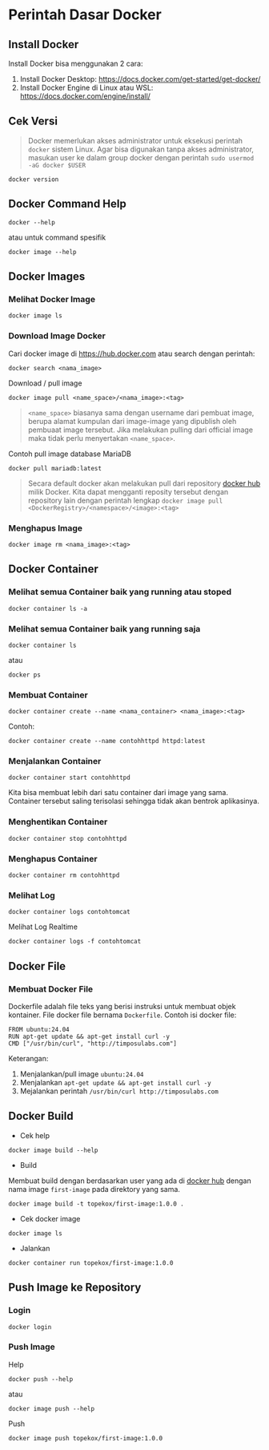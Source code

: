 # Perintah Dasar Docker

## Install Docker

Install Docker bisa menggunakan 2 cara:
1. Install Docker Desktop: https://docs.docker.com/get-started/get-docker/
2. Install Docker Engine di Linux atau WSL: https://docs.docker.com/engine/install/ 

## Cek Versi

> Docker memerlukan akses administrator untuk eksekusi perintah `docker` sistem Linux. Agar bisa digunakan tanpa akses administrator, masukan user ke dalam group docker dengan perintah `sudo usermod -aG docker $USER`

```
docker version
```

## Docker Command Help

```
docker --help
```

atau untuk command spesifik

```
docker image --help
```

## Docker Images

### Melihat Docker Image

```
docker image ls
```

### Download Image Docker

Cari docker image di https://hub.docker.com atau search dengan perintah:

```
docker search <nama_image>
```

Download / pull image

```
docker image pull <name_space>/<nama_image>:<tag>
```

> `<name_space>` biasanya sama dengan username dari pembuat image, berupa alamat kumpulan dari image-image yang dipublish oleh pembuaat image tersebut. Jika melakukan pulling dari official image maka tidak perlu menyertakan `<name_space>`.

Contoh pull image database MariaDB

```
docker pull mariadb:latest
```

> Secara default docker akan melakukan pull dari repository [docker hub](https://hub.docker.com/) milik Docker. Kita dapat mengganti reposity tersebut dengan repository lain dengan perintah lengkap `docker image pull  <DockerRegistry>/<namespace>/<image>:<tag>`

### Menghapus Image

```
docker image rm <nama_image>:<tag>
```

## Docker Container

### Melihat semua Container baik yang running atau stoped

```
docker container ls -a
```

### Melihat semua Container baik yang running saja

```
docker container ls
```

atau

```
docker ps
```

### Membuat Container

```
docker container create --name <nama_container> <nama_image>:<tag>
```

Contoh:

```
docker container create --name contohhttpd httpd:latest
```

### Menjalankan Container

```
docker container start contohhttpd
```

Kita bisa membuat lebih dari satu container dari image yang sama. Container tersebut saling terisolasi sehingga tidak akan bentrok aplikasinya.


### Menghentikan Container

```
docker container stop contohhttpd
```

### Menghapus Container

```
docker container rm contohhttpd
```

### Melihat Log

```
docker container logs contohtomcat
```

Melihat Log Realtime

```
docker container logs -f contohtomcat
```

## Docker File

### Membuat Docker File

Dockerfile adalah file teks yang berisi instruksi untuk membuat objek kontainer. File docker file bernama `Dockerfile`. Contoh isi docker file:

```docker
FROM ubuntu:24.04
RUN apt-get update && apt-get install curl -y
CMD ["/usr/bin/curl", "http://timposulabs.com"]
```

Keterangan: 

1. Menjalankan/pull image `ubuntu:24.04`
2. Menjalankan `apt-get update && apt-get install curl -y` 
3. Mejalankan perintah `/usr/bin/curl http://timposulabs.com`

## Docker Build

* Cek help

```
docker image build --help
```


* Build

Membuat build dengan berdasarkan user yang ada di [docker hub](https://hub.docker.com/) dengan nama image `first-image` pada direktory yang sama.

```
docker image build -t topekox/first-image:1.0.0 .
```

* Cek docker image

```
docker image ls
```

* Jalankan

```
docker container run topekox/first-image:1.0.0
```

## Push Image ke Repository

### Login

```
docker login
```

### Push Image

Help

```
docker push --help
```

atau

```
docker image push --help
```

Push

```
docker image push topekox/first-image:1.0.0
```
